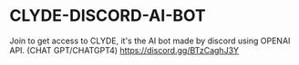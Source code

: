 # CLYDE-DISCORD-AI-BOT

Join to get access to CLYDE, it's the AI bot made by discord using OPENAI API. (CHAT GPT/CHATGPT4)
https://discord.gg/BTzCaghJ3Y




                                          